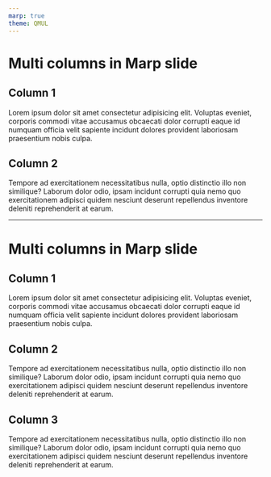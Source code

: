 ```yaml
---
marp: true
theme: QMUL
---
```


# Multi columns in Marp slide

<div class="columns2">

<div>

## Column 1

Lorem ipsum dolor sit amet consectetur adipisicing elit. Voluptas eveniet, corporis commodi vitae accusamus obcaecati dolor corrupti eaque id numquam officia velit sapiente incidunt dolores provident laboriosam praesentium nobis culpa.

</div>
<div>

## Column 2

Tempore ad exercitationem necessitatibus nulla, optio distinctio illo non similique? Laborum dolor odio, ipsam incidunt corrupti quia nemo quo exercitationem adipisci quidem nesciunt deserunt repellendus inventore deleniti reprehenderit at earum.

</div>
</div>

---

# Multi columns in Marp slide

<div class="columns3">

<div>

## Column 1

Lorem ipsum dolor sit amet consectetur adipisicing elit. Voluptas eveniet, corporis commodi vitae accusamus obcaecati dolor corrupti eaque id numquam officia velit sapiente incidunt dolores provident laboriosam praesentium nobis culpa.

</div>
<div>

## Column 2

Tempore ad exercitationem necessitatibus nulla, optio distinctio illo non similique? Laborum dolor odio, ipsam incidunt corrupti quia nemo quo exercitationem adipisci quidem nesciunt deserunt repellendus inventore deleniti reprehenderit at earum.

</div>
<div>

## Column 3

Tempore ad exercitationem necessitatibus nulla, optio distinctio illo non similique? Laborum dolor odio, ipsam incidunt corrupti quia nemo quo exercitationem adipisci quidem nesciunt deserunt repellendus inventore deleniti reprehenderit at earum.

</div>
</div>